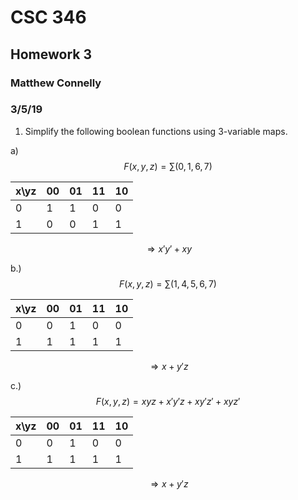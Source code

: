 # CSC 346
## Homework 3
### Matthew Connelly
### 3/5/19

1. Simplify the following boolean functions using 3-variable maps.

a)
$$
F(x,y,z) = \sum(0,1,6,7)
$$

| x\\yz | 00 | 01 | 11 | 10 |
| :---- | -- | -- | -- | -- |
|   0   | 1  | 1  | 0  | 0  |
|   1   | 0  | 0  | 1  | 1  |

$$
\Rightarrow x'y' + xy
$$

b.)
$$
F(x,y,z) = \sum(1,4,5,6,7)
$$

| x\\yz | 00 | 01 | 11 | 10 |
| :---- | -- | -- | -- | -- |
|   0   | 0  | 1  | 0  | 0  |
|   1   | 1  | 1  | 1  | 1  |

$$
\Rightarrow x + y'z
$$

c.)
$$
F(x,y,z) = xyz + x'y'z + xy'z' + xyz'
$$

| x\\yz | 00 | 01 | 11 | 10 |
| :---- | -- | -- | -- | -- |
|   0   | 0  | 1  | 0  | 0  |
|   1   | 1  | 1  | 1  | 1  |

$$
\Rightarrow x + y'z
$$
